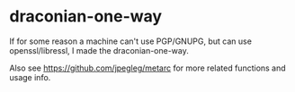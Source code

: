 # draconian-one-way
If for some reason a machine can't use PGP/GNUPG, but can use openssl/libressl, I made the draconian-one-way.

Also see https://github.com/jpegleg/metarc for more related functions and usage info.
